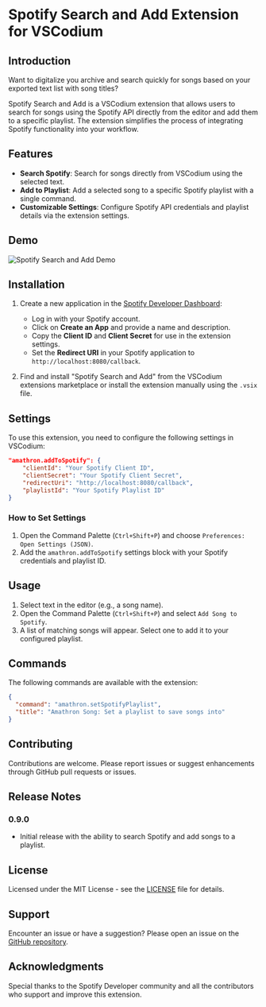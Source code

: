 # Spotify Search and Add Extension for VSCodium

## Introduction

Want to digitalize you archive and search quickly for songs based on your exported text list with song titles?

Spotify Search and Add is a VSCodium extension that allows users to search for songs using the Spotify API directly from the editor and add them to a specific playlist. The extension simplifies the process of integrating Spotify functionality into your workflow.

## Features
- **Search Spotify**: Search for songs directly from VSCodium using the selected text.
- **Add to Playlist**: Add a selected song to a specific Spotify playlist with a single command.
- **Customizable Settings**: Configure Spotify API credentials and playlist details via the extension settings.

## Demo

![Spotify Search and Add Demo](https://github.com/amathron-com/a-vscodium-add-to-spotify/blob/main/amathron.addToSpotify.gif)

## Installation
1. Create a new application in the [Spotify Developer Dashboard](https://developer.spotify.com/dashboard/):
   - Log in with your Spotify account.
   - Click on **Create an App** and provide a name and description.
   - Copy the **Client ID** and **Client Secret** for use in the extension settings.
   - Set the **Redirect URI** in your Spotify application to `http://localhost:8080/callback`.

2. Find and install "Spotify Search and Add" from the VSCodium extensions marketplace or install the extension manually using the `.vsix` file.

## Settings
To use this extension, you need to configure the following settings in VSCodium:

```json
"amathron.addToSpotify": {
    "clientId": "Your Spotify Client ID",
    "clientSecret": "Your Spotify Client Secret",
    "redirectUri": "http://localhost:8080/callback",
    "playlistId": "Your Spotify Playlist ID"
}
```

### How to Set Settings
1. Open the Command Palette (`Ctrl+Shift+P`) and choose `Preferences: Open Settings (JSON)`.
2. Add the `amathron.addToSpotify` settings block with your Spotify credentials and playlist ID.

## Usage
1. Select text in the editor (e.g., a song name).
2. Open the Command Palette (`Ctrl+Shift+P`) and select `Add Song to Spotify`.
3. A list of matching songs will appear. Select one to add it to your configured playlist.

## Commands
The following commands are available with the extension:

```json
{
  "command": "amathron.setSpotifyPlaylist",
  "title": "Amathron Song: Set a playlist to save songs into"
}
```

## Contributing
Contributions are welcome. Please report issues or suggest enhancements through GitHub pull requests or issues.

## Release Notes

### 0.9.0
- Initial release with the ability to search Spotify and add songs to a playlist.

## License
Licensed under the MIT License - see the [LICENSE](LICENSE) file for details.

## Support
Encounter an issue or have a suggestion? Please open an issue on the [GitHub repository](https://github.com/amathron-com/a-add-to-spotify/issues).

## Acknowledgments
Special thanks to the Spotify Developer community and all the contributors who support and improve this extension.
